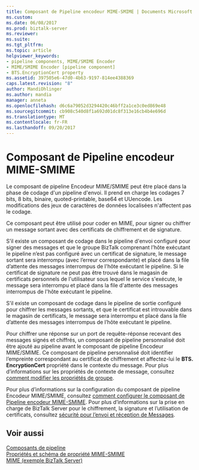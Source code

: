 ```yaml
---
title: Composant de Pipeline encodeur MIME-SMIME | Documents Microsoft
ms.custom: 
ms.date: 06/08/2017
ms.prod: biztalk-server
ms.reviewer: 
ms.suite: 
ms.tgt_pltfrm: 
ms.topic: article
helpviewer_keywords:
- pipeline components, MIME/SMIME Encoder
- MIME/SMIME Encoder [pipeline component]
- BTS.EncryptionCert property
ms.assetid: 397505e6-47d0-4b63-9197-814ee4388369
caps.latest.revision: "8"
author: MandiOhlinger
ms.author: mandia
manager: anneta
ms.openlocfilehash: d6c6a79052d3294420c46bff2a1ce3c0ed869e48
ms.sourcegitcommit: cb908c540d8f1a692d01dc8f313e16cb4b4e696d
ms.translationtype: MT
ms.contentlocale: fr-FR
ms.lasthandoff: 09/20/2017
---
```

# <a name="mime-smime-encoder-pipeline-component"></a>Composant de Pipeline encodeur MIME-SMIME
Le composant de pipeline Encodeur MIME/SMIME peut être placé dans la phase de codage d'un pipeline d'envoi. Il prend en charge les codages 7 bits, 8 bits, binaire, quoted-printable, base64 et UUencode. Les modifications des jeux de caractères de données localisées n'affectent pas le codage.  
  
 Ce composant peut être utilisé pour coder en MIME, pour signer ou chiffrer un message sortant avec des certificats de chiffrement et de signature.  
  
 S’il existe un composant de codage dans le pipeline d'envoi configuré pour signer des messages et que le groupe BizTalk comprenant l’hôte exécutant le pipeline n’est pas configuré avec un certificat de signature, le message sortant sera interrompu (avec l’erreur correspondante) et placé dans la file d’attente des messages interrompus de l'hôte exécutant le pipeline. Si le certificat de signature ne peut pas être trouvé dans le magasin de certificats personnels de l'utilisateur sous lequel le service s'exécute, le message sera interrompu et placé dans la file d'attente des messages interrompus de l'hôte exécutant le pipeline.  
  
 S’il existe un composant de codage dans le pipeline de sortie configuré pour chiffrer les messages sortants, et que le certificat est introuvable dans le magasin de certificats, le message sera interrompu et placé dans la file d’attente des messages interrompus de l’hôte exécutant le pipeline.  
  
 Pour chiffrer une réponse sur un port de requête-réponse recevant des messages signés et chiffrés, un composant de pipeline personnalisé doit être ajouté au pipeline avant le composant de pipeline Encodeur MIME/SMIME. Ce composant de pipeline personnalisé doit identifier l’empreinte correspondant au certificat de chiffrement et affectez-lui le **BTS. EncryptionCert** propriété dans le contexte du message. Pour plus d’informations sur les propriétés de contexte de message, consultez [comment modifier les propriétés de groupe](../core/how-to-modify-group-properties.md).  
  
 Pour plus d’informations sur la configuration du composant de pipeline Encodeur MIME/SMIME, consultez [comment configurer le composant de Pipeline encodeur MIME-SMIME](../core/how-to-configure-the-mime-smime-encoder-pipeline-component.md). Pour plus d’informations sur la prise en charge de BizTalk Server pour le chiffrement, la signature et l’utilisation de certificats, consultez [sécurité pour l’envoi et réception de Messages](../core/security-for-sending-and-receiving-messages.md).  
  
## <a name="see-also"></a>Voir aussi  
 [Composants de pipeline](../core/pipeline-components.md)   
 [Propriétés et schéma de propriété MIME-SMIME](../core/mime-smime-property-schema-and-properties.md)   
 [MIME (exemple BizTalk Server)](../core/mime-biztalk-server-sample.md)
